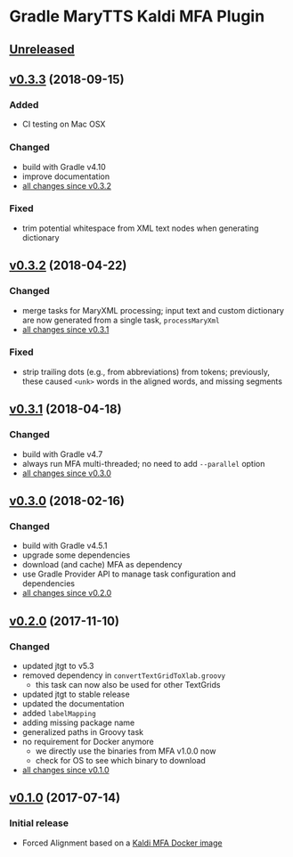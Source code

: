 Gradle MaryTTS Kaldi MFA Plugin
===============================

[Unreleased]
------------

[v0.3.3] (2018-09-15)
---------------------

### Added

- CI testing on Mac OSX

### Changed

- build with Gradle v4.10
- improve documentation
- [all changes since v0.3.2]

### Fixed

- trim potential whitespace from XML text nodes when generating dictionary

[v0.3.2] (2018-04-22)
---------------------

### Changed

- merge tasks for MaryXML processing; input text and custom dictionary are now generated from a single task, `processMaryXml`
- [all changes since v0.3.1]

### Fixed

- strip trailing dots (e.g., from abbreviations) from tokens; previously, these caused `<unk>` words in the aligned words, and missing segments

[v0.3.1] (2018-04-18)
---------------------

### Changed

- build with Gradle v4.7
- always run MFA multi-threaded; no need to add `--parallel` option
- [all changes since v0.3.0]

[v0.3.0] (2018-02-16)
---------------------

### Changed

- build with Gradle v4.5.1
- upgrade some dependencies
- download (and cache) MFA as dependency
- use Gradle Provider API to manage task configuration and dependencies
- [all changes since v0.2.0]

[v0.2.0] (2017-11-10)
---------------------

### Changed

- updated jtgt to v5.3
- removed dependency in `convertTextGridToXlab.groovy`
    - this task can now also be used for other TextGrids
- updated jtgt to stable release
- updated the documentation
- added `labelMapping`
- adding missing package name
- generalized paths in Groovy task
- no requirement for Docker anymore
    - we directly use the binaries from MFA v1.0.0 now
    - check for OS to see which binary to download
- [all changes since v0.1.0]

[v0.1.0] (2017-07-14)
---------------------

### Initial release

- Forced Alignment based on a [Kaldi MFA Docker image](https://hub.docker.com/r/psibre/kaldi-mfa/)

[Unreleased]: https://github.com/marytts/gradle-marytts-kaldi-mfa-plugin/tree/master
[all changes since v0.3.3]: https://github.com/marytts/gradle-marytts-kaldi-mfa-plugin/compare/v0.3.3...HEAD
[v0.3.3]: https://github.com/marytts/gradle-marytts-kaldi-mfa-plugin/releases/tag/v0.3.3
[all changes since v0.3.2]: https://github.com/marytts/gradle-marytts-kaldi-mfa-plugin/compare/v0.3.2...v0.3.3
[v0.3.2]: https://github.com/marytts/gradle-marytts-kaldi-mfa-plugin/releases/tag/v0.3.2
[all changes since v0.3.1]: https://github.com/marytts/gradle-marytts-kaldi-mfa-plugin/compare/v0.3.1...v0.3.2
[v0.3.1]: https://github.com/marytts/gradle-marytts-kaldi-mfa-plugin/releases/tag/v0.3.1
[all changes since v0.3.0]: https://github.com/marytts/gradle-marytts-kaldi-mfa-plugin/compare/v0.3.0...v0.3.1
[v0.3.0]: https://github.com/marytts/gradle-marytts-kaldi-mfa-plugin/releases/tag/v0.3.0
[all changes since v0.2.0]: https://github.com/marytts/gradle-marytts-kaldi-mfa-plugin/compare/v0.2.0...v0.3.0
[v0.2.0]: https://github.com/marytts/gradle-marytts-kaldi-mfa-plugin/releases/tag/v0.2.0
[all changes since v0.1.0]: https://github.com/marytts/gradle-marytts-kaldi-mfa-plugin/compare/v0.1.0...v0.2.0
[v0.1.0]: https://github.com/marytts/gradle-marytts-kaldi-mfa-plugin/releases/tag/v0.1.0
